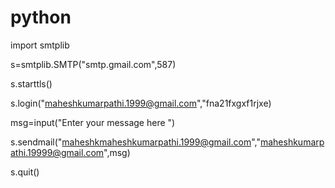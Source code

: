 # python
import smtplib

s=smtplib.SMTP("smtp.gmail.com",587)

s.starttls()

s.login("maheshkumarpathi.1999@gmail.com","fna21fxgxf1rjxe)

msg=input("Enter your message here ")

s.sendmail("maheshkmaheshkumarpathi.1999@gmail.com","maheshkumarpathi.19999@gmail.com",msg)

s.quit()
